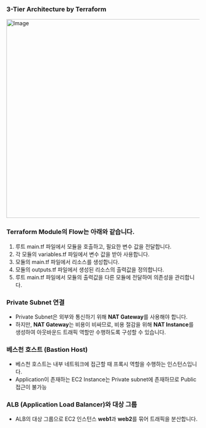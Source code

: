 ### 3-Tier Architecture by Terraform

<img width="518" alt="Image" src="https://github.com/user-attachments/assets/0ff12900-97d8-4a62-a56a-ea44e2f1622f" />

### Terraform Module의 Flow는 아래와 같습니다.

1. 루트 main.tf 파일에서 모듈을 호출하고, 필요한 변수 값을 전달합니다.
2. 각 모듈의 variables.tf 파일에서 변수 값을 받아 사용합니다.
3. 모듈의 main.tf 파일에서 리소스를 생성합니다.
4. 모듈의 outputs.tf 파일에서 생성된 리소스의 출력값을 정의합니다.
5. 루트 main.tf 파일에서 모듈의 출력값을 다른 모듈에 전달하여 의존성을 관리합니다.


### Private Subnet 연결
- Private Subnet은 외부와 통신하기 위해 **NAT Gateway**를 사용해야 합니다.
- 하지만, **NAT Gateway**는 비용이 비싸므로, 비용 절감을 위해 **NAT Instance**를 생성하여 아웃바운드 트래픽 역할만 수행하도록 구성할 수 있습니다.

### 베스천 호스트 (Bastion Host)
- 베스천 호스트는 내부 네트워크에 접근할 때 프록시 역할을 수행하는 인스턴스입니다.
- Application이 존재하는 EC2 Instance는 Private subnet에 존재하므로 Public 접근이 불가능

### ALB (Application Load Balancer)와 대상 그룹
- ALB의 대상 그룹으로 EC2 인스턴스 **web1**과 **web2**를 묶어 트래픽을 분산합니다.



